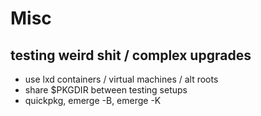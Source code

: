 # Misc

## testing weird shit / complex upgrades

- use lxd containers / virtual machines / alt roots
- share $PKGDIR between testing setups
- quickpkg, emerge -B, emerge -K

